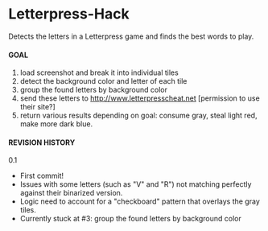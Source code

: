 Letterpress-Hack
================

Detects the letters in a Letterpress game and finds the best words to play.

#### GOAL ####

1. load screenshot and break it into individual tiles
2. detect the background color and letter of each tile
3. group the found letters by background color
4. send these letters to http://www.letterpresscheat.net [permission to use their site?]
5. return various results depending on goal: consume gray, steal light red, make more dark blue.



#### REVISION HISTORY ####

0.1
+ First commit!
+ Issues with some letters (such as "V" and "R") not matching perfectly against their binarized version.
+ Logic need to account for a "checkboard" pattern that overlays the gray tiles.
+ Currently stuck at #3: group the found letters by background color
